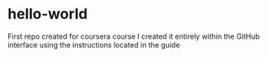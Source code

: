# hello-world
First repo created for coursera course
I created it entirely within the GitHub interface using the instructions located in the guide
